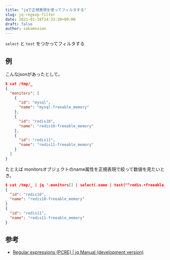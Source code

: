 ```yaml
---
title: "jqで正規表現を使ってフィルタする"
slug: jq-regexp-filter
date: 2021-01-18T14:33:20+09:00
draft: false
author: sakamossan
---
```


`select` と `test` をつかってフィルタする

## 例

こんなjsonがあったとして。

```json
$ cat /tmp/_
{
  "monitors": [
    {
      "id": "mysql",
      "name": "mysql-freeable_memory"
    },
    {
      "id": "redis10",
      "name": "redis10-freeable_memory"
    },
    {
      "id": "redis11",
      "name": "redis11-freeable_memory"
    }
  ]
}
```

たとえば monitorsオブジェクトのname属性を正規表現で絞って数値を見たいとき。

```json
$ cat /tmp/_ | jq '.monitors[] | select(.name | test("^redis.+freeable_memory"))'
{
  "id": "redis10",
  "name": "redis10-freeable_memory"
}
{
  "id": "redis11",
  "name": "redis11-freeable_memory"
}
```


## 参考

- [Regular expressions (PCRE) | jq Manual (development version) ](https://stedolan.github.io/jq/manual/#RegularexpressionsPCRE)

